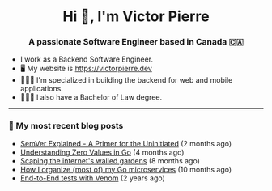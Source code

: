 <h1 align="center">Hi 👋, I'm Victor Pierre</h1>
<h3 align="center">A passionate Software Engineer based in Canada 🇨🇦</h3>

- I work as a Backend Software Engineer.
- 🖥 My website is https://victorpierre.dev
- 👨🏻‍💻 I'm specialized in building the backend for web and mobile applications.
- 👨🏻‍⚖️ I also have a Bachelor of Law degree.

---

### 📝 My most recent blog posts

- [SemVer Explained - A Primer for the Uninitiated](https://victorpierre.dev/articles/semver-for-the-uninitiated/) (2 months ago)
- [Understanding Zero Values in Go](https://victorpierre.dev/articles/zero-values-in-go/) (4 months ago)
- [Scaping the internet&#39;s walled gardens](https://victorpierre.dev/articles/scaping-internet-walled-gardens/) (8 months ago)
- [How I organize (most of) my Go microservices](https://victorpierre.dev/articles/my-go-project-organization/) (10 months ago)
- [End-to-End tests with Venom](https://victorpierre.dev/articles/e2e-tests-with-venom/) (2 years ago)
